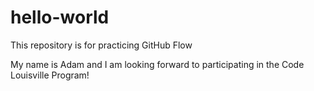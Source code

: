# hello-world
This repository is for practicing GitHub Flow

My name is Adam and I am looking forward to participating in the Code Louisville Program!
